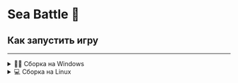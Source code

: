 # Sea Battle 🚢

## Как запустить игру
---
<details>

<summary>👩‍💻 Сборка на Windows</summary>

- Необходимо установить Qt Creator.
Гайд по установке: https://vc.ru/dev/1125830-kak-ustanovit-qt-qt5-qt6-v-rossii-cherez-onlain-installyator-pri-blokirovke-ip-adresov
- После того, как Qt Creator был установлен необходимо загрузить zip-архив проекта в папку Game_file.
- Запускаем Qt Creator, нажиманием `Open Project`, находим папку Game_file и выбираем файл untitled10.pro.
Все файлы должны автоматически перенестись.
- Проект запустился, теперь проверяем, что выставлены нужные настройки. Для успешных последующих шагов необходимо запустить программу в режиме `Выпуск`, на рисунке представлен пример, как это должно выглядеть.


  <img width="68" height="133" alt="изображение" src="https://github.com/user-attachments/assets/568b1df4-f957-4a4c-b808-a5b4fd128d6c" />

- После успешного запуска программы в окне `Вывод приложения` появится путь к exe файлу, который необходимо скопировать.
  

<img width="903" height="82" alt="изображение" src="https://github.com/user-attachments/assets/7c0910b5-dd65-4e1c-8b37-2bf21b0ff78e" />

- Создаём папку в которой будет храниться наша игра. К примеру назовём её Sea_Game.
- Далее запускаем `Командную строку`.
- В проводнике находим папку Qt.
- Копируем путь D(Название диска может отличаться)\Qt\6.9.0\mingw_64\bin
- Прописываем следующую команду:
```
D\Qt\6.9.0\mingw_64\bin\windeployqt -- dir D\Sea_Game D:\WW\release\SeaBattle.exe
```
- После того как файлы собрались необходимо просто перенести SeaBattle.exe в папку Sea_Game.
- Теперь всё готово.
</details>


<details>

<summary>💻 Сборка на Linux</summary>

- Устанавливаем Qt Creator.
Гайд по установке: https://vc.ru/dev/1125830-kak-ustanovit-qt-qt5-qt6-v-rossii-cherez-onlain-installyator-pri-blokirovke-ip-adresov

- После установки, скачиваем zip-архив проекта в папку Game_file.

- Запускаем Qt Creator, нажиманием `Open Project`, находим папку Game_file и выбираем файл untitled10.pro.
Все файлы должны автоматически перенестись.

- Проект запустился, теперь проверяем, что выставлены нужные настройки. Для успешных последующих шагов необходимо запустить программу в режиме `Выпуск`, на рисунке представлен пример, как это должно выглядеть.


  <img width="68" height="133" alt="изображение" src="https://github.com/user-attachments/assets/568b1df4-f957-4a4c-b808-a5b4fd128d6c" />

- Запускаем сборку и ждём ее окончания.
- После сборки заходим в папку build/Desktop-Debug и находим там исоплняемый файл - SeaBattle. Это и есть наша игра. Пример можно наблюдать ниже.

<img width="1474" height="429" alt="изображение" src="https://github.com/user-attachments/assets/d1eb14fe-bf1c-494b-a1b9-c137f69e68b1" />

</details>
